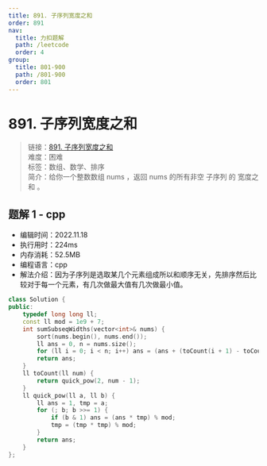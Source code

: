 ```yaml
---
title: 891. 子序列宽度之和
order: 891
nav:
  title: 力扣题解
  path: /leetcode
  order: 4
group:
  title: 801-900
  path: /801-900
  order: 801
---
```


# 891. 子序列宽度之和

> 链接：[891. 子序列宽度之和](https://leetcode.cn/problems/sum-of-subsequence-widths/)  
> 难度：困难  
> 标签：数组、数学、排序  
> 简介：给你一个整数数组 nums ，返回 nums 的所有非空 子序列 的 宽度之和 。

## 题解 1 - cpp

- 编辑时间：2022.11.18
- 执行用时：224ms
- 内存消耗：52.5MB
- 编程语言：cpp
- 解法介绍：因为子序列是选取某几个元素组成所以和顺序无关，先排序然后比较对于每一个元素，有几次做最大值有几次做最小值。

```cpp
class Solution {
public:
    typedef long long ll;
    const ll mod = 1e9 + 7;
    int sumSubseqWidths(vector<int>& nums) {
        sort(nums.begin(), nums.end());
        ll ans = 0, n = nums.size();
        for (ll i = 0; i < n; i++) ans = (ans + (toCount(i + 1) - toCount(n - i)) * nums[i]) % mod;
        return ans;
    }
    ll toCount(ll num) {
        return quick_pow(2, num - 1);
    }
    ll quick_pow(ll a, ll b) {
        ll ans = 1, tmp = a;
        for (; b; b >>= 1) {
            if (b & 1) ans = (ans * tmp) % mod;
            tmp = (tmp * tmp) % mod;
        }
        return ans;
    }
};
```
